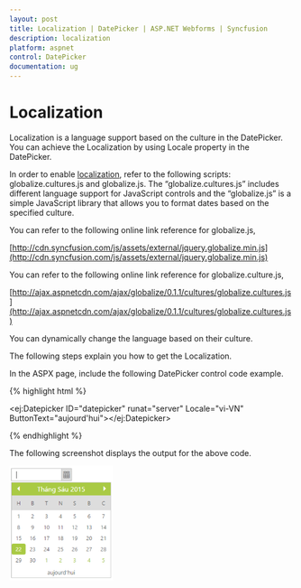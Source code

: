 ```yaml
---
layout: post
title: Localization | DatePicker | ASP.NET Webforms | Syncfusion
description: localization
platform: aspnet
control: DatePicker
documentation: ug
---
```


# Localization

Localization is a language support based on the culture in the DatePicker. You can achieve the Localization by using Locale property in the DatePicker.

In order to enable [localization](http://help.syncfusion.com/aspnetmvc/datepicker/localization), refer to the following scripts: globalize.cultures.js and globalize.js. The “globalize.cultures.js” includes different language support for JavaScript controls and the “globalize.js” is a simple JavaScript library that allows you to format dates based on the specified culture.

You can refer to the following online link reference for globalize.js,

[http://cdn.syncfusion.com/js/assets/external/jquery.globalize.min.js](http://cdn.syncfusion.com/js/assets/external/jquery.globalize.min.js)

You can refer to the following online link reference for globalize.culture.js,

[http://ajax.aspnetcdn.com/ajax/globalize/0.1.1/cultures/globalize.cultures.js](http://ajax.aspnetcdn.com/ajax/globalize/0.1.1/cultures/globalize.cultures.js)

You can dynamically change the language based on their culture.

The following steps explain you how to get the Localization.

In the ASPX page, include the following DatePicker control code example.

{% highlight html %}



<ej:Datepicker ID="datepicker" runat="server" Locale="vi-VN" ButtonText="aujourd'hui"></ej:Datepicker>



{% endhighlight %}



The following screenshot displays the output for the above code.



![](Localization_images/Localization_img1.png)



